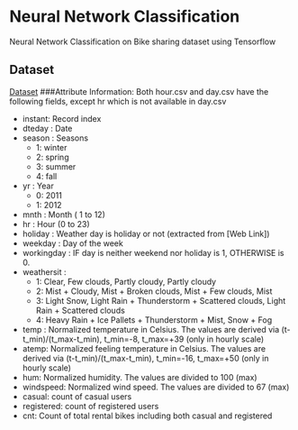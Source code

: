 # Neural Network Classification
Neural Network Classification on Bike sharing dataset using Tensorflow

## Dataset
[Dataset](https://archive.ics.uci.edu/ml/datasets/bike+sharing+dataset)
###Attribute Information:
Both hour.csv and day.csv have the following fields, except hr which is not available in day.csv
- instant: Record index
- dteday : Date
- season : Seasons 
    - 1: winter
    - 2: spring
    - 3: summer 
    - 4: fall
- yr : Year
    - 0: 2011
    - 1: 2012
- mnth : Month ( 1 to 12)
- hr : Hour (0 to 23)
- holiday : Weather day is holiday or not (extracted from [Web Link])
- weekday : Day of the week
- workingday : IF day is neither weekend nor holiday is 1, OTHERWISE is 0.
- weathersit :
    - 1: Clear, Few clouds, Partly cloudy, Partly cloudy
    - 2: Mist + Cloudy, Mist + Broken clouds, Mist + Few clouds, Mist
    - 3: Light Snow, Light Rain + Thunderstorm + Scattered clouds, Light Rain + Scattered clouds
    - 4: Heavy Rain + Ice Pallets + Thunderstorm + Mist, Snow + Fog
- temp : Normalized temperature in Celsius. The values are derived via (t-t_min)/(t_max-t_min), t_min=-8, t_max=+39 (only in hourly scale)
- atemp: Normalized feeling temperature in Celsius. The values are derived via (t-t_min)/(t_max-t_min), t_min=-16, t_max=+50 (only in hourly scale)
- hum: Normalized humidity. The values are divided to 100 (max)
- windspeed: Normalized wind speed. The values are divided to 67 (max)
- casual: count of casual users
- registered: count of registered users
- cnt: Count of total rental bikes including both casual and registered
